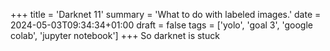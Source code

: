 +++
title = 'Darknet 11'
summary = 'What to do with labeled images.'
date = 2024-05-03T09:34:34+01:00
draft = false
tags = ['yolo', 'goal 3', 'google colab', 'jupyter notebook']
+++
So darknet is stuck

